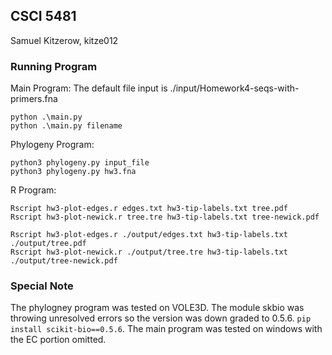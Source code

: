 ## CSCI 5481

Samuel Kitzerow, kitze012

### Running Program

Main Program:
The default file input is ./input/Homework4-seqs-with-primers.fna
```
python .\main.py
python .\main.py filename
```

Phylogeny Program:  
```
python3 phylogeny.py input_file
python3 phylogeny.py hw3.fna
```

R Program:  
```
Rscript hw3-plot-edges.r edges.txt hw3-tip-labels.txt tree.pdf
Rscript hw3-plot-newick.r tree.tre hw3-tip-labels.txt tree-newick.pdf

Rscript hw3-plot-edges.r ./output/edges.txt hw3-tip-labels.txt ./output/tree.pdf
Rscript hw3-plot-newick.r ./output/tree.tre hw3-tip-labels.txt ./output/tree-newick.pdf
```


### Special Note

The phylogney program was tested on VOLE3D. The module skbio was throwing unresolved errors
so the version was down graded to 0.5.6. `pip install scikit-bio==0.5.6`. The main program was
tested on windows with the EC portion omitted.
